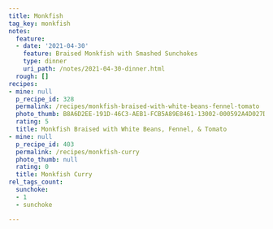 ```yaml
---
title: Monkfish
tag_key: monkfish
notes:
  feature:
  - date: '2021-04-30'
    feature: Braised Monkfish with Smashed Sunchokes
    type: dinner
    uri_path: /notes/2021-04-30-dinner.html
  rough: []
recipes:
- mine: null
  p_recipe_id: 328
  permalink: /recipes/monkfish-braised-with-white-beans-fennel-tomato
  photo_thumb: B8A6D2EE-191D-46C3-AEB1-FCB5A89E8461-13002-000592A4D027D972.jpg
  rating: 5
  title: Monkfish Braised with White Beans, Fennel, & Tomato
- mine: null
  p_recipe_id: 403
  permalink: /recipes/monkfish-curry
  photo_thumb: null
  rating: 0
  title: Monkfish Curry
rel_tags_count:
  sunchoke:
  - 1
  - sunchoke

---
```


